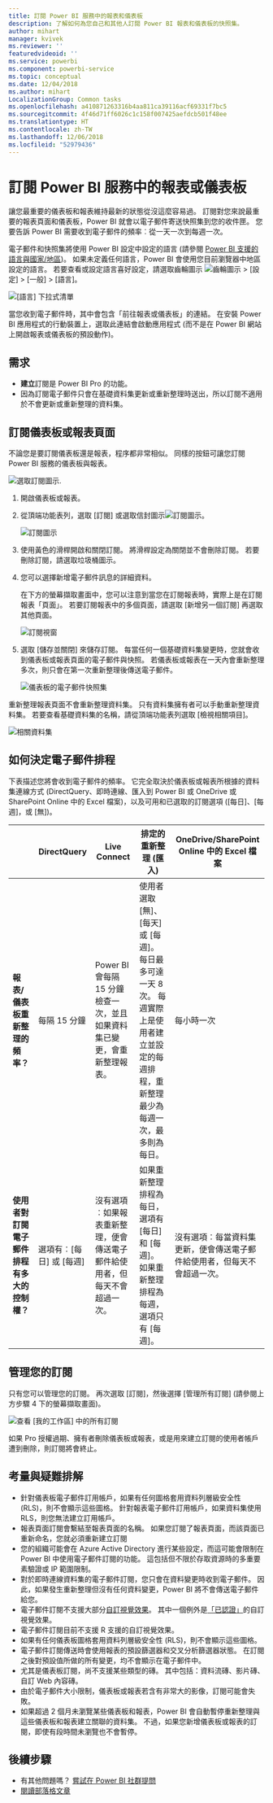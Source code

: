 ```yaml
---
title: 訂閱 Power BI 服務中的報表和儀表板
description: 了解如何為您自己和其他人訂閱 Power BI 報表和儀表板的快照集。
author: mihart
manager: kvivek
ms.reviewer: ''
featuredvideoid: ''
ms.service: powerbi
ms.component: powerbi-service
ms.topic: conceptual
ms.date: 12/04/2018
ms.author: mihart
LocalizationGroup: Common tasks
ms.openlocfilehash: a410871263316b4aa811ca39116acf69331f7bc5
ms.sourcegitcommit: 4f46d71ff6026c1c158f007425aefdcb501f48ee
ms.translationtype: HT
ms.contentlocale: zh-TW
ms.lasthandoff: 12/06/2018
ms.locfileid: "52979436"
---
```

# <a name="subscribe-to-a-report-or-dashboard-in-power-bi-service"></a>訂閱 Power BI 服務中的報表或儀表板 
讓您最重要的儀表板和報表維持最新的狀態從沒這麼容易過。 訂閱對您來說最重要的報表頁面和儀表板，Power BI 就會以電子郵件寄送快照集到您的收件匣。 您要告訴 Power BI 需要收到電子郵件的頻率︰從一天一次到每週一次。 

電子郵件和快照集將使用 Power BI 設定中設定的語言 (請參閱 [Power BI 支援的語言與國家/地區](../supported-languages-countries-regions.md))。 如果未定義任何語言，Power BI 會使用您目前瀏覽器中地區設定的語言。 若要查看或設定語言喜好設定，請選取齒輪圖示 ![齒輪圖示](./media/end-user-subscribe/power-bi-settings-icon.png) > [設定] > [一般] > [語言]。 

![[語言] 下拉式清單](./media/end-user-subscribe/power-bi-language.png)

當您收到電子郵件時，其中會包含「前往報表或儀表板」的連結。 在安裝 Power BI 應用程式的行動裝置上，選取此連結會啟動應用程式 (而不是在 Power BI 網站上開啟報表或儀表板的預設動作)。


## <a name="requirements"></a>需求
- **建立**訂閱是 Power BI Pro 的功能。 
- 因為訂閱電子郵件只會在基礎資料集更新或重新整理時送出，所以訂閱不適用於不會更新或重新整理的資料集。

## <a name="subscribe-to-a-dashboard-or-a-report-page"></a>訂閱儀表板或報表頁面
不論您是要訂閱儀表板還是報表，程序都非常相似。 同樣的按鈕可讓您訂閱 Power BI 服務的儀表板與報表。
 
![選取訂閱圖示](./media/end-user-subscribe/power-bi-subscribe-orientation.png).

1. 開啟儀表板或報表。
2. 從頂端功能表列，選取 [訂閱] 或選取信封圖示![訂閱圖示](./media/end-user-subscribe/power-bi-icon-envelope.png)。
   
   ![訂閱圖示](./media/end-user-subscribe/power-bi-subscribe-icon.png)

3. 使用黃色的滑桿開啟和關閉訂閱。  將滑桿設定為關閉並不會刪除訂閱。 若要刪除訂閱，請選取垃圾桶圖示。

4. 您可以選擇新增電子郵件訊息的詳細資料。 

    在下方的螢幕擷取畫面中，您可以注意到當您在訂閱報表時，實際上是在訂閱報表「頁面」。  若要訂閱報表中的多個頁面，請選取 [新增另一個訂閱] 再選取其他頁面。 
      
   ![訂閱視窗](./media/end-user-subscribe/power-bi-emails.png)

5. 選取 [儲存並關閉] 來儲存訂閱。 每當任何一個基礎資料集變更時，您就會收到儀表板或報表頁面的電子郵件與快照。 若儀表板或報表在一天內會重新整理多次，則只會在第一次重新整理後傳送電子郵件。  
   
   ![儀表板的電子郵件快照集](./media/end-user-subscribe/power-bi-dashboard-email-new.jpg)
   
重新整理報表頁面不會重新整理資料集。 只有資料集擁有者可以手動重新整理資料集。 若要查看基礎資料集的名稱，請從頂端功能表列選取 [檢視相關項目]。
   
![相關資料集](./media/end-user-subscribe/power-bi-view-related-screen.png)

## <a name="how-the-email-schedule-is-determined"></a>如何決定電子郵件排程
下表描述您將會收到電子郵件的頻率。 它完全取決於儀表板或報表所根據的資料集連線方式 (DirectQuery、即時連線、匯入到 Power BI 或 OneDrive 或 SharePoint Online 中的 Excel 檔案)，以及可用和已選取的訂閱選項 ([每日]、[每週]，或 [無])。

|  | **DirectQuery** | **Live Connect** | **排定的重新整理 (匯入)** | **OneDrive/SharePoint Online 中的 Excel 檔案** |
| --- | --- | --- | --- | --- |
| **報表/儀表板重新整理的頻率？** |每隔 15 分鐘 |Power BI 會每隔 15 分鐘檢查一次，並且如果資料集已變更，會重新整理報表。 |使用者選取 [無]、[每天] 或 [每週]。 每日最多可達一天 8 次。 每週實際上是使用者建立並設定的每週排程，重新整理最少為每週一次，最多則為每日。 |每小時一次 |
| **使用者對訂閱電子郵件排程有多大的控制權？** |選項有︰[每日] 或 [每週] |沒有選項︰如果報表重新整理，便會傳送電子郵件給使用者，但每天不會超過一次。 |如果重新整理排程為每日，選項有 [每日] 和 [每週]。  如果重新整理排程為每週，選項只有 [每週]。 |沒有選項︰每當資料集更新，便會傳送電子郵件給使用者，但每天不會超過一次。 |

## <a name="manage-your-subscriptions"></a>管理您的訂閱
只有您可以管理您的訂閱。 再次選取 [訂閱]，然後選擇 [管理所有訂閱] (請參閱上方步驟 4 下的螢幕擷取畫面)。 

![查看 [我的工作區] 中的所有訂閱](./media/end-user-subscribe/power-bi-subscriptions.png)

如果 Pro 授權過期、擁有者刪除儀表板或報表，或是用來建立訂閱的使用者帳戶遭到刪除，則訂閱將會終止。

## <a name="considerations-and-troubleshooting"></a>考量與疑難排解
* 針對儀表板電子郵件訂用帳戶，如果有任何圖格套用資料列層級安全性 (RLS)，則不會顯示這些圖格。  針對報表電子郵件訂用帳戶，如果資料集使用 RLS，則您無法建立訂用帳戶。
* 報表頁面訂閱會繫結至報表頁面的名稱。 如果您訂閱了報表頁面，而該頁面已重新命名，您就必須重新建立訂閱
* 您的組織可能會在 Azure Active Directory 進行某些設定，而這可能會限制在 Power BI 中使用電子郵件訂閱的功能。  這包括但不限於存取資源時的多重要素驗證或 IP 範圍限制。
* 對於即時連線資料集的電子郵件訂閱，您只會在資料變更時收到電子郵件。 因此，如果發生重新整理但沒有任何資料變更，Power BI 將不會傳送電子郵件給您。
* 電子郵件訂閱不支援大部分[自訂視覺效果](../power-bi-custom-visuals.md)。  其中一個例外是[「已認證」](../power-bi-custom-visuals-certified.md)的自訂視覺效果。  
* 電子郵件訂閱目前不支援 R 支援的自訂視覺效果。  
* 如果有任何儀表板圖格套用資料列層級安全性 (RLS)，則不會顯示這些圖格。
* 電子郵件訂閱傳送時會使用報表的預設篩選器和交叉分析篩選器狀態。 在訂閱之後對預設值所做的所有變更，均不會顯示在電子郵件中。    
* 尤其是儀表板訂閱，尚不支援某些類型的磚。  其中包括：資料流磚、影片磚、自訂 Web 內容磚。     
* 由於電子郵件大小限制，儀表板或報表若含有非常大的影像，訂閱可能會失敗。    
* 如果超過 2 個月未瀏覽某些儀表板和報表，Power BI 會自動暫停重新整理與這些儀表板和報表建立關聯的資料集。  不過，如果您新增儀表板或報表的訂閱，即使有段時間未瀏覽也不會暫停。    

## <a name="next-steps"></a>後續步驟
* 有其他問題嗎？ [嘗試在 Power BI 社群提問](http://community.powerbi.com/)    
* [閱讀部落格文章](https://powerbi.microsoft.com/blog/introducing-dashboard-email-subscriptions-a-360-degree-view-of-your-business-in-your-inbox-every-day/)

